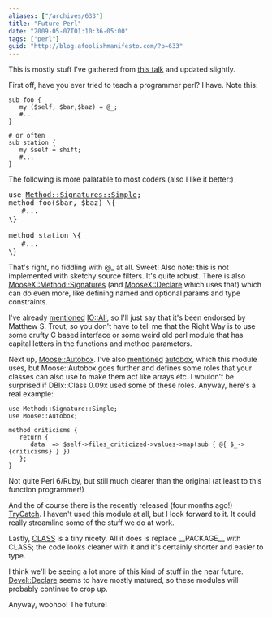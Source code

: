 ```yaml
---
aliases: ["/archives/633"]
title: "Future Perl"
date: "2009-05-07T01:10:36-05:00"
tags: ["perl"]
guid: "http://blog.afoolishmanifesto.com/?p=633"
---
```

This is mostly stuff I've gathered from [this talk](http://www.shadowcat.co.uk/catalyst/talks/postgresql-WEST-2008/-files/perl5s-alive.xul) and updated slightly.

First off, have you ever tried to teach a programmer perl? I have. Note this:

    sub foo {
       my ($self, $bar,$baz) = @_;
       #...
    }

    # or often
    sub station {
       my $self = shift;
       #...
    }

The following is more palatable to most coders (also I like it better:)

<pre>
use <a href="http://search.cpan.org/search%3fmodule=Method::Signatures::Simple">Method::Signatures::Simple</a>;
method foo($bar, $baz) \{
   #...
\}

method station \{
   #...
\}
</pre>

That's right, no fiddling with @\_ at all. Sweet! Also note: this is not implemented with sketchy source filters. It's quite robust. There is also [MooseX::Method::Signatures](http://search.cpan.org/search%3fmodule=MooseX::Method::Signatures) (and [MooseX::Declare](http://search.cpan.org/search%3fmodule=MooseX::Declare) which uses that) which can do even more, like defining named and optional params and type constraints.

I've already [mentioned](/archives/570) [IO::All](http://search.cpan.org/search%3fmodule=IO::All), so I'll just say that it's been endorsed by Matthew S. Trout, so you don't have to tell me that the Right Way is to use some crufty C based interface or some weird old perl module that has capital letters in the functions and method parameters.

Next up, [Moose::Autobox](http://search.cpan.org/search%3fmodule=Moose::Autobox). I've also [mentioned](/archives/63) [autobox](http://search.cpan.org/search%3fmodule=autobox), which this module uses, but Moose::Autobox goes further and defines some roles that your classes can also use to make them act like arrays etc. I wouldn't be surprised if DBIx::Class 0.09x used some of these roles. Anyway, here's a real example:

    use Method::Signature::Simple;
    use Moose::Autobox;

    method criticisms {
       return {
          data  => $self->files_criticized->values->map(sub { @{ $_->{criticisms} } })
       };
    }

Not quite Perl 6/Ruby, but still much clearer than the original (at least to this function programmer!)

And the of course there is the recently released (four months ago!) [TryCatch](http://search.cpan.org/search%3fmodule=TryCatch). I haven't used this module at all, but I look forward to it. It could really streamline some of the stuff we do at work.

Lastly, [CLASS](http://search.cpan.org/search%3fmodule=CLASS) is a tiny nicety. All it does is replace \_\_PACKAGE\_\_ with CLASS; the code looks cleaner with it and it's certainly shorter and easier to type.

I think we'll be seeing a lot more of this kind of stuff in the near future. [Devel::Declare](http://search.cpan.org/search%3fmodule=Devel::Declare) seems to have mostly matured, so these modules will probably continue to crop up.

Anyway, woohoo! The future!
